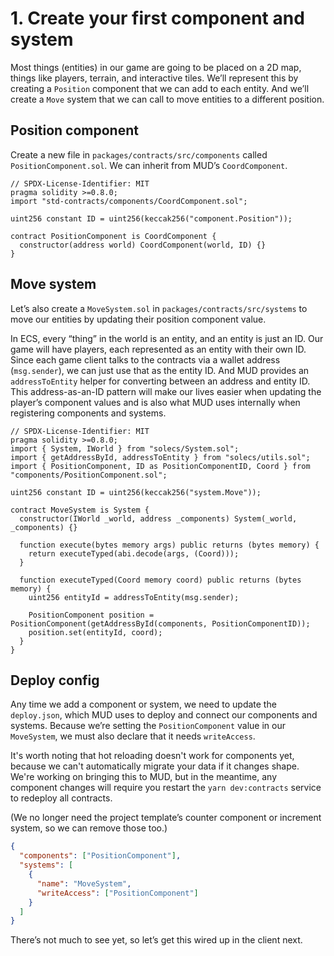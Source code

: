# 1. Create your first component and system

Most things (entities) in our game are going to be placed on a 2D map, things like players, terrain, and interactive tiles. We’ll represent this by creating a `Position` component that we can add to each entity. And we’ll create a `Move` system that we can call to move entities to a different position.

## Position component

Create a new file in `packages/contracts/src/components` called `PositionComponent.sol`. We can inherit from MUD’s `CoordComponent`.

```solidity packages/contracts/src/components/PositionComponent.sol
// SPDX-License-Identifier: MIT
pragma solidity >=0.8.0;
import "std-contracts/components/CoordComponent.sol";

uint256 constant ID = uint256(keccak256("component.Position"));

contract PositionComponent is CoordComponent {
  constructor(address world) CoordComponent(world, ID) {}
}
```

## Move system

Let’s also create a `MoveSystem.sol` in `packages/contracts/src/systems` to move our entities by updating their position component value.

In ECS, every “thing” in the world is an entity, and an entity is just an ID. Our game will have players, each represented as an entity with their own ID. Since each game client talks to the contracts via a wallet address (`msg.sender`), we can just use that as the entity ID. And MUD provides an `addressToEntity` helper for converting between an address and entity ID. This address-as-an-ID pattern will make our lives easier when updating the player’s component values and is also what MUD uses internally when registering components and systems.

```solidity packages/contracts/src/systems/MoveSystem.sol
// SPDX-License-Identifier: MIT
pragma solidity >=0.8.0;
import { System, IWorld } from "solecs/System.sol";
import { getAddressById, addressToEntity } from "solecs/utils.sol";
import { PositionComponent, ID as PositionComponentID, Coord } from "components/PositionComponent.sol";

uint256 constant ID = uint256(keccak256("system.Move"));

contract MoveSystem is System {
  constructor(IWorld _world, address _components) System(_world, _components) {}

  function execute(bytes memory args) public returns (bytes memory) {
    return executeTyped(abi.decode(args, (Coord)));
  }

  function executeTyped(Coord memory coord) public returns (bytes memory) {
    uint256 entityId = addressToEntity(msg.sender);

    PositionComponent position = PositionComponent(getAddressById(components, PositionComponentID));
    position.set(entityId, coord);
  }
}
```

## Deploy config

Any time we add a component or system, we need to update the `deploy.json`, which MUD uses to deploy and connect our components and systems. Because we’re setting the `PositionComponent` value in our `MoveSystem`, we must also declare that it needs `writeAccess`.

It's worth noting that hot reloading doesn't work for components yet, because we can't automatically migrate your data if it changes shape. We're working on bringing this to MUD, but in the meantime, any component changes will require you restart the `yarn dev:contracts` service to redeploy all contracts.

(We no longer need the project template’s counter component or increment system, so we can remove those too.)

```json packages/contracts/deploy.json
{
  "components": ["PositionComponent"],
  "systems": [
    {
      "name": "MoveSystem",
      "writeAccess": ["PositionComponent"]
    }
  ]
}
```

There’s not much to see yet, so let’s get this wired up in the client next.
